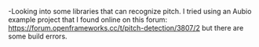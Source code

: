 -Looking into some libraries that can recognize pitch. I tried using an Aubio example project that I found online on this forum: https://forum.openframeworks.cc/t/pitch-detection/3807/2 but there are some build errors.
